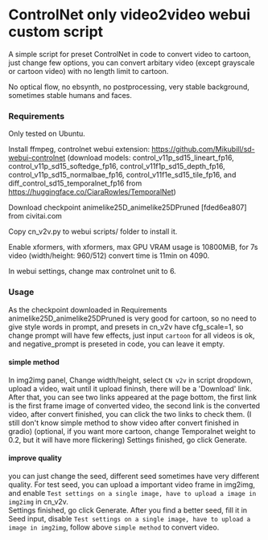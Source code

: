 
# ControlNet only video2video webui custom script

A simple script for preset ControlNet in code to convert video to cartoon, just change few options, you can convert arbitary video (except grayscale or cartoon video) with no length limit to cartoon.

No optical flow, no ebsynth, no postprocessing, very stable background, sometimes stable humans and faces.

### Requirements

Only tested on Ubuntu. 

Install ffmpeg, controlnet webui extension: https://github.com/Mikubill/sd-webui-controlnet (download models: control_v11p_sd15_lineart_fp16, control_v11p_sd15_softedge_fp16, control_v11f1p_sd15_depth_fp16, control_v11p_sd15_normalbae_fp16, control_v11f1e_sd15_tile_fp16, and diff_control_sd15_temporalnet_fp16 from https://huggingface.co/CiaraRowles/TemporalNet)

Download checkpoint animelike25D_animelike25DPruned [fded6ea807] from civitai.com

Copy cn_v2v.py to webui scripts/ folder to install it.

Enable xformers, with xformers, max GPU VRAM usage is 10800MiB, for 7s video (width/height: 960/512) convert time is 11min on 4090.

In webui settings, change max controlnet unit to 6.
         

### Usage

As the checkpoint downloaded in Requirements animelike25D_animelike25DPruned is very good for cartoon, so no need to give style words in prompt, and presets in cn_v2v have cfg_scale=1, so change prompt will have few effects, just input `cartoon` for all videos is ok, and negative_prompt is preseted in code, you can leave it empty.

#### simple method
In img2img panel, Change width/height, select `CN v2v` in script dropdown, upload a video, wait until it upload fininsh, there will be a 'Download' link. 
After that, you can see two links appeared at the page bottom, the first link is the first frame image of converted video, the second link is the converted video, after convert finished, you can click the two links to check them. (I still don't know simple method to show video after convert finished in gradio)
(optional, if you want more cartoon, change Temporalnet weight to 0.2, but it will have more flickering)
Settings finished, go click Generate.

#### improve quality
you can just change the seed, different seed sometimes have very different quality.
For test seed, you can upload a important video frame in img2img, and enable `Test settings on a single image, have to upload a image in img2img` in cn_v2v.  
Settings finished, go click Generate.
After you find a better seed, fill it in Seed input, disable `Test settings on a single image, have to upload a image in img2img`, follow above `simple method` to convert video. 
